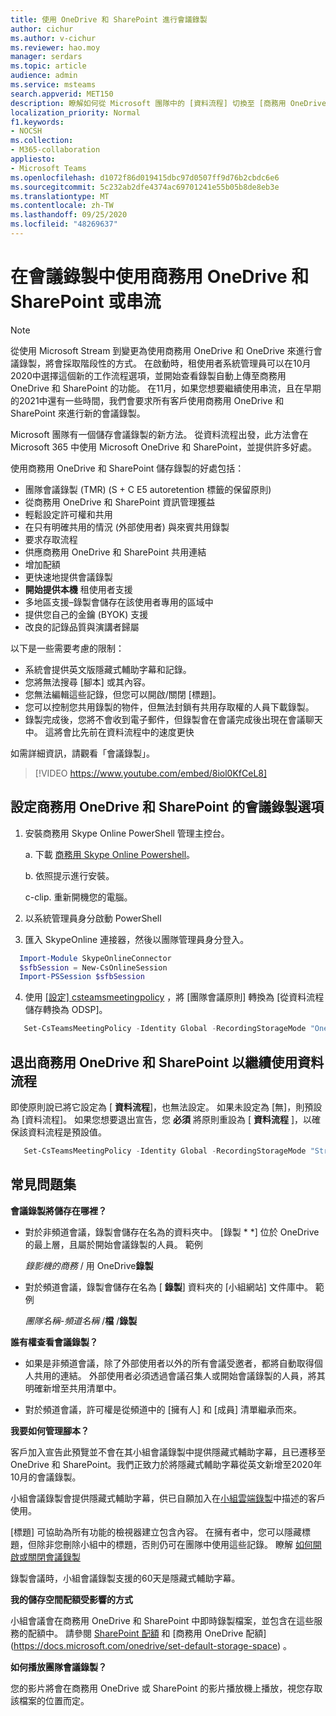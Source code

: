 ```yaml
---
title: 使用 OneDrive 和 SharePoint 進行會議錄製
author: cichur
ms.author: v-cichur
ms.reviewer: hao.moy
manager: serdars
ms.topic: article
audience: admin
ms.service: msteams
search.appverid: MET150
description: 瞭解如何從 Microsoft 團隊中的 [資料流程] 切換至 [商務用 OneDrive] 和 [SharePoint 會議錄製儲存空間]。
localization_priority: Normal
f1.keywords:
- NOCSH
ms.collection:
- M365-collaboration
appliesto:
- Microsoft Teams
ms.openlocfilehash: d1072f86d019415dbc97d0507ff9d76b2cbdc6e6
ms.sourcegitcommit: 5c232ab2dfe4374ac69701241e55b05b8de8eb3e
ms.translationtype: MT
ms.contentlocale: zh-TW
ms.lasthandoff: 09/25/2020
ms.locfileid: "48269637"
---
```

# <a name="use-onedrive-for-business-and-sharepoint-or-stream-for-meeting-recordings"></a>在會議錄製中使用商務用 OneDrive 和 SharePoint 或串流

> [!Note]
> 從使用 Microsoft Stream 到變更為使用商務用 OneDrive 和 OneDrive 來進行會議錄製，將會採取階段性的方式。 在啟動時，租使用者系統管理員可以在10月2020中選擇這個新的工作流程選項，並開始查看錄製自動上傳至商務用 OneDrive 和 SharePoint 的功能。 在11月，如果您想要繼續使用串流，且在早期的2021中還有一些時間，我們會要求所有客戶使用商務用 OneDrive 和 SharePoint 來進行新的會議錄製。

Microsoft 團隊有一個儲存會議錄製的新方法。 從資料流程出發，此方法會在 Microsoft 365 中使用 Microsoft OneDrive 和 SharePoint，並提供許多好處。

使用商務用 OneDrive 和 SharePoint 儲存錄製的好處包括：

- 團隊會議錄製 (TMR)  (S + C E5 autoretention 標籤的保留原則) 
- 從商務用 OneDrive 和 SharePoint 資訊管理獲益
- 輕鬆設定許可權和共用
- 在只有明確共用的情況 (外部使用者) 與來賓共用錄製
- 要求存取流程
- 供應商務用 OneDrive 和 SharePoint 共用連結
- 增加配額
- 更快速地提供會議錄製
- **開始提供本機** 租使用者支援
- 多地區支援–錄製會儲存在該使用者專用的區域中
- 提供您自己的金鑰 (BYOK) 支援
- 改良的記錄品質與演講者歸屬

以下是一些需要考慮的限制：

- 系統會提供英文版隱藏式輔助字幕和記錄。
- 您將無法搜尋 [腳本] 或其內容。
- 您無法編輯這些記錄，但您可以開啟/關閉 [標題]。
- 您可以控制您共用錄製的物件，但無法封鎖有共用存取權的人員下載錄製。
- 錄製完成後，您將不會收到電子郵件，但錄製會在會議完成後出現在會議聊天中。 這將會比先前在資料流程中的速度更快

如需詳細資訊，請觀看「會議錄製」。

> [!VIDEO https://www.youtube.com/embed/8iol0KfCeL8]

## <a name="set-up-the-meeting-recording-option-for-onedrive-for-business-and-sharepoint"></a>設定商務用 OneDrive 和 SharePoint 的會議錄製選項

1. 安裝商務用 Skype Online PowerShell 管理主控台。

    a. 下載 [商務用 Skype Online Powershell](https://docs.microsoft.com/microsoft-365/enterprise/manage-skype-for-business-online-with-microsoft-365-powershell?view=o365-worldwide)。

    b. 依照提示進行安裝。

    c-clip. 重新開機您的電腦。

2. 以系統管理員身分啟動 PowerShell

3. 匯入 SkypeOnline 連接器，然後以團隊管理員身分登入。

```PowerShell
  Import-Module SkypeOnlineConnector
  $sfbSession = New-CsOnlineSession
  Import-PSSession $sfbSession
```

4. 使用 [ [設定] csteamsmeetingpolicy](https://docs.microsoft.com/powershell/module/skype/set-csteamsmeetingpolicy?view=skype-ps) ，將 [團隊會議原則] 轉換為 [從資料流程儲存轉換為 ODSP]。

```PowerShell
   Set-CsTeamsMeetingPolicy -Identity Global -RecordingStorageMode "OneDriveForBusiness"
```

## <a name="opt-out-of-onedrive-for-business-and-sharepoint-to-continue-using-stream"></a>退出商務用 OneDrive 和 SharePoint 以繼續使用資料流程

即使原則說已將它設定為 [ **資料流程**]，也無法設定。 如果未設定為 [無]，則預設為 [資料流程]。 如果您想要退出宣告，您 **必須** 將原則重設為 [ **資料流程** ]，以確保該資料流程是預設值。

```PowerShell
   Set-CsTeamsMeetingPolicy -Identity Global -RecordingStorageMode "Stream"
```

## <a name="frequently-asked-questions"></a>常見問題集

**會議錄製將儲存在哪裡？**

- 對於非頻道會議，錄製會儲存在名為的資料夾中。 [錄製 * *] 位於 OneDrive 的最上層，且屬於開始會議錄製的人員。 範例

  <i>錄影機的商務</i> / 用 OneDrive**錄製**

- 對於頻道會議，錄製會儲存在名為 [ **錄製**] 資料夾的 [小組網站] 文件庫中。 範例

  <i>團隊名稱-頻道名稱</i> /**檔** /**錄製**

**誰有權查看會議錄製？**

- 如果是非頻道會議，除了外部使用者以外的所有會議受邀者，都將自動取得個人共用的連結。 外部使用者必須透過會議召集人或開始會議錄製的人員，將其明確新增至共用清單中。

- 對於頻道會議，許可權是從頻道中的 [擁有人] 和 [成員] 清單繼承而來。

**我要如何管理腳本？**

客戶加入宣告此預覽並不會在其小組會議錄製中提供隱藏式輔助字幕，且已遷移至 OneDrive 和 SharePoint。我們正致力於將隱藏式輔助字幕從英文新增至2020年10月的會議錄製。

小組會議錄製會提供隱藏式輔助字幕，供已自願加入在[小組雲端錄製](cloud-recording.md)中描述的客戶使用。

[標題] 可協助為所有功能的檢視器建立包含內容。 在擁有者中，您可以隱藏標題，但除非您刪除小組中的標題，否則仍可在團隊中使用這些記錄。 瞭解 [如何開啟或關閉會議錄製](cloud-recording.md#set-up-teams-cloud-meeting-recording-for-users-in-your-organization)

錄製會議時，小組會議錄製支援的60天是隱藏式輔助字幕。

**我的儲存空間配額受影響的方式**

小組會議會在商務用 OneDrive 和 SharePoint 中即時錄製檔案，並包含在這些服務的配額中。 請參閱 [SharePoint 配額](https://docs.microsoft.com/sharepoint/sites/plan-site-maintenance-and-management#quotas) 和 [商務用 OneDrive 配額] (https://docs.microsoft.com/onedrive/set-default-storage-space) 。

**如何播放團隊會議錄製？**

您的影片將會在商務用 OneDrive 或 SharePoint 的影片播放機上播放，視您存取該檔案的位置而定。
